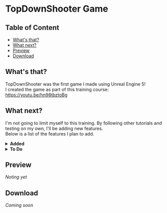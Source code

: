 # TopDownShooter Game
## Table of Content
- [What's that?](#whats-that) <br>
- [What next?](#what-next) <br>
- [Preview](#preview) <br>
- [Download](#download) <br>
## What's that?
TopDownShooter was the first game I made using Unreal Engine 5! <br>
I created the game as part of this training course: <https://youtu.be/hn98tbztoBg>
## What next?
I'm not going to limit myself to this training. By following other tutorials and testing on my own, I'll be adding new features. <br>
Below is a list of the features I plan to add.
<details>
  <summary>
    <b>Added</b>
  </summary>
  <ul>
    <li>Noting</li>
  </ul>
</details>
<details>
  <summary>
    <b>To Do</b>
  </summary>
  <ul>
    <li>Pause menu</li>
    <li>Parameters</li>
    <li>Health point</li>
  </ul>
</details>

## Preview
*Noting yet*
## Download
*Coming soon*
